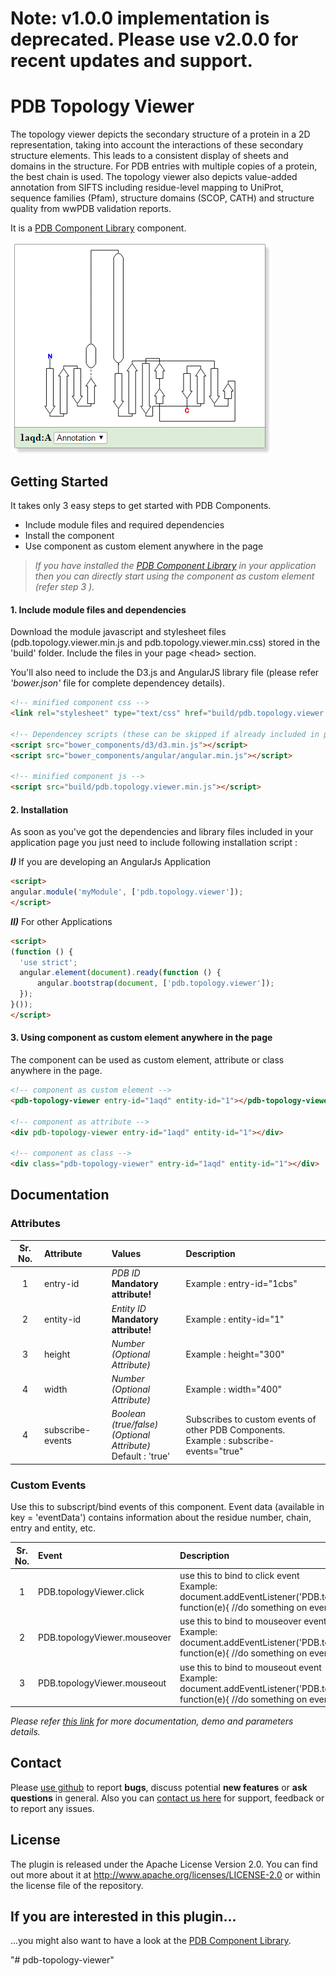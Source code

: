 # Note: v1.0.0 implementation is deprecated. Please use v2.0.0 for recent updates and support.

# PDB Topology Viewer

The topology viewer depicts the secondary structure of a protein in a 2D representation, taking into account the interactions of these secondary structure elements. This leads to a consistent display of sheets and domains in the structure. For PDB entries with multiple copies of a protein, the best chain is used. The topology viewer also depicts value-added annotation from SIFTS including residue-level mapping to UniProt, sequence families (Pfam), structure domains (SCOP, CATH) and structure quality from wwPDB validation reports.

It is a <a href="http://www.ebi.ac.uk/pdbe/pdb-component-library" target="_blank">PDB Component Library</a> component.

![PDB Topology Viewer](/assets/pdb-topology-viewer.png)

## Getting Started
It takes only 3 easy steps to get started with PDB Components.

* Include module files and required dependencies
* Install the component
* Use component as custom element anywhere in the page

>*If you have installed the <a href="http://www.ebi.ac.uk/pdbe/pdb-component-library" target="_blank">PDB Component Library</a> in your application then you can directly start using the component as custom element (refer step 3
).*

#### **1.** Include module files and dependencies
Download the module javascript and stylesheet files (pdb.topology.viewer.min.js and pdb.topology.viewer.min.css) stored in the 'build' folder. Include the files in your page &lt;head&gt; section.

You'll also need to include the D3.js and AngularJS library file (please refer *'bower.json'* file for complete dependencey details).
```html
<!-- minified component css -->
<link rel="stylesheet" type="text/css" href="build/pdb.topology.viewer.min.css">

<!-- Dependencey scripts (these can be skipped if already included in page) -->
<script src="bower_components/d3/d3.min.js"></script>
<script src="bower_components/angular/angular.min.js"></script>

<!-- minified component js -->
<script src="build/pdb.topology.viewer.min.js"></script>
```

#### **2.** Installation
As soon as you've got the dependencies and library files included in your application page you just need to include following installation script :

***I)*** If you are developing an AngularJs Application

```html
<script>
angular.module('myModule', ['pdb.topology.viewer']);
</script>
```

***II)*** For other Applications

```html
<script>
(function () {
  'use strict';
  angular.element(document).ready(function () {
      angular.bootstrap(document, ['pdb.topology.viewer']);
  });
}());
</script>
```

#### **3.** Using component as custom element anywhere in the page

The component can be used as custom element, attribute or class anywhere in the page.

```html
<!-- component as custom element -->
<pdb-topology-viewer entry-id="1aqd" entity-id="1"></pdb-topology-viewer>

<!-- component as attribute -->
<div pdb-topology-viewer entry-id="1aqd" entity-id="1"></div>

<!-- component as class -->
<div class="pdb-topology-viewer" entry-id="1aqd" entity-id="1"></div>

```
## Documentation

### Attributes
| Sr. No.        | Attribute           | Values  | Description |
|:-------------:|:-------------|:-----|:-----|
| 1      | entry-id | _PDB ID_ <br>**Mandatory attribute!**  | Example : entry-id="1cbs" |
| 2      | entity-id | _Entity ID_ <br>**Mandatory attribute!** |Example : entity-id="1"  |
| 3      | height | _Number_ <br>*(Optional Attribute)* |Example : height="300"  |
| 4      | width | _Number_ <br>*(Optional Attribute)* |Example : width="400"  |
| 4      | subscribe-events | _Boolean (true/false)_ <br>*(Optional Attribute)*<br>Default : 'true' |Subscribes to custom events of other PDB Components.<br>Example : subscribe-events="true"  |

### Custom Events
Use this to subscript/bind events of this component. Event data (available in key = 'eventData') contains information about the residue number, chain, entry and entity, etc.

| Sr. No.        | Event | Description |
|:-------------:|:-------------|:-----|
| 1 | PDB.topologyViewer.click | use this to bind to click event<br> Example:<br> document.addEventListener('PDB.topologyViewer.click', function(e){ /\/do something on event }) |
| 2 | PDB.topologyViewer.mouseover | use this to bind to mouseover event<br> Example:<br> document.addEventListener('PDB.topologyViewer.mouseover', function(e){ /\/do something on event }) |
| 3 | PDB.topologyViewer.mouseout | use this to bind to mouseout event<br> Example:<br> document.addEventListener('PDB.topologyViewer.mouseout', function(e){ /\/do something on event }) |

*Please refer <a href="http://www.ebi.ac.uk/pdbe/pdb-component-library/doc.html#a_topologyViewer" target="_blank">this link</a> for more documentation, demo and parameters details.*

## Contact
Please <a href="https://github.com/PDBeurope/pdb-topology-viewer">use github</a> to report **bugs**, discuss potential **new features** or **ask questions** in general. Also you can <a href="http://www.ebi.ac.uk/pdbe/about/contact" target="_blank">contact us here</a> for support, feedback or to report any issues.

## License
The plugin is released under the Apache License Version 2.0. You can find out more about it at http://www.apache.org/licenses/LICENSE-2.0 or within the license file of the repository.

## If you are interested in this plugin...
...you might also want to have a look at the <a href="http://www.ebi.ac.uk/pdbe/pdb-component-library" target="_blank">PDB Component Library</a>.


"# pdb-topology-viewer" 
